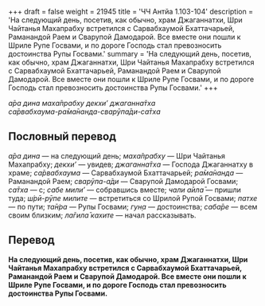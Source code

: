 +++
draft = false
weight = 21945
title = 'ЧЧ Антйа 1.103-104'
description = 'На следующий день, посетив, как обычно, храм Джаганнатхи, Шри Чайтанья Махапрабху встретился с Сарвабхаумой Бхаттачарьей, Раманандой Раем и Сварупой Дамодарой. Все вместе они пошли к Шриле Рупе Госвами, и по дороге Господь стал превозносить достоинства Рупы Госвами.'
summary = 'На следующий день, посетив, как обычно, храм Джаганнатхи, Шри Чайтанья Махапрабху встретился с Сарвабхаумой Бхаттачарьей, Раманандой Раем и Сварупой Дамодарой. Все вместе они пошли к Шриле Рупе Госвами, и по дороге Господь стал превозносить достоинства Рупы Госвами.'
+++

_а̄ра дина маха̄прабху декхи’ джаганна̄тха  
са̄рвабхаума-ра̄ма̄нанда-сварӯпа̄ди-са̄тха_

## Пословный перевод

_а̄ра_ _дина_ — на следующий день; _маха̄прабху_ — Шри Чайтанья Махапрабху; _декхи’_ — увидев; _джаганна̄тха_ — Господа Джаганнатху в храме; _са̄рвабхаума_ — Сарвабхаумой Бхаттачарьей; _ра̄ма̄нанда_ — Раманандой Раем; _сварӯпа_\-_а̄ди_ — Сварупой Дамодарой Госвами; _са̄тха_ — с; _сабе_ _мили’_ — собравшись вместе; _чали_ _а̄ила̄_ — пришли туда; _ш́рӣ_\-_рӯпе_ _милите_ — встретиться со Шрилой Рупой Госвами; _патхе_ — по пути; _та̄н̇ра_ — Рупы Госвами; _гун̣а_ — достоинства; _саба̄ре_ — всем своим близким; _ла̄гила̄_ _кахите_ — начал рассказывать.

## Перевод

**На следующий день, посетив, как обычно, храм Джаганнатхи, Шри Чайтанья Махапрабху встретился с Сарвабхаумой Бхаттачарьей, Раманандой Раем и Сварупой Дамодарой. Все вместе они пошли к Шриле Рупе Госвами, и по дороге Господь стал превозносить достоинства Рупы Госвами.**
